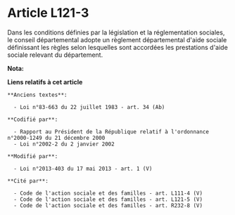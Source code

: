 # Article L121-3

Dans les conditions définies par la législation et la réglementation sociales, le conseil départemental adopte un règlement
départemental d'aide sociale définissant les règles selon lesquelles sont accordées les prestations d'aide sociale relevant
du département.

**Nota:**



**Liens relatifs à cet article**

	**Anciens textes**:

	  - Loi n°83-663 du 22 juillet 1983 - art. 34 (Ab)

	**Codifié par**:

	  - Rapport au Président de la République relatif à l'ordonnance n°2000-1249 du 21 décembre 2000
	  - Loi n°2002-2 du 2 janvier 2002

	**Modifié par**:

	  - Loi n°2013-403 du 17 mai 2013 - art. 1 (V)

	**Cité par**:

	  - Code de l'action sociale et des familles - art. L111-4 (V)
	  - Code de l'action sociale et des familles - art. L121-5 (V)
	  - Code de l'action sociale et des familles - art. R232-8 (V)
